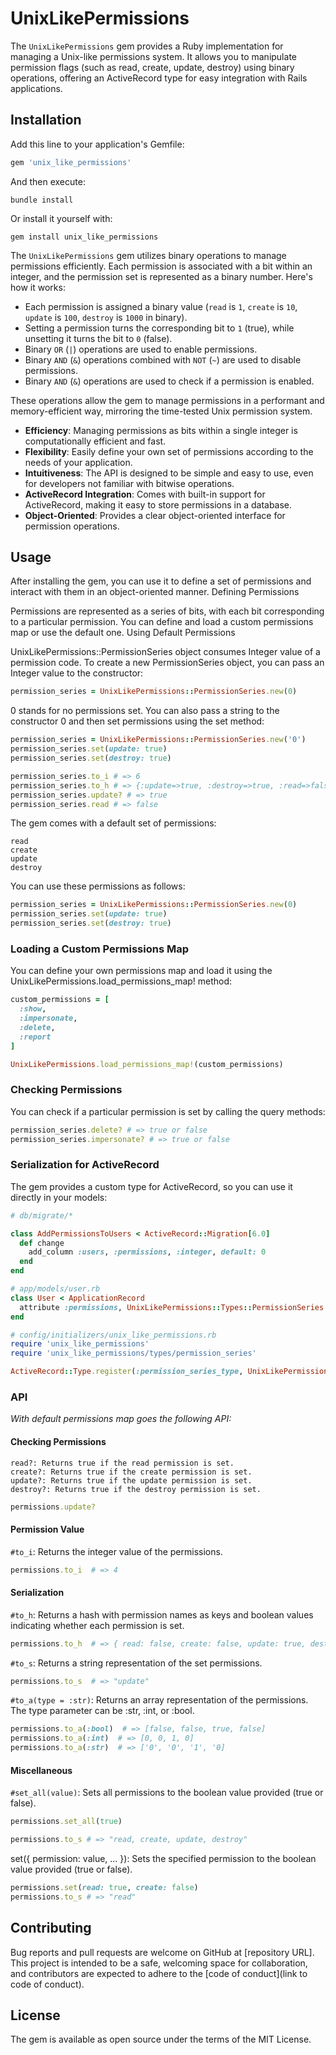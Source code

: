 # UnixLikePermissions

The `UnixLikePermissions` gem provides a Ruby implementation for managing a Unix-like permissions system. It allows you to manipulate permission flags (such as read, create, update, destroy) using binary operations, offering an ActiveRecord type for easy integration with Rails applications.

## Installation

Add this line to your application's Gemfile:

```ruby
gem 'unix_like_permissions'
```

And then execute:

```shell
bundle install
```

Or install it yourself with:

```shell
gem install unix_like_permissions
```

The `UnixLikePermissions` gem utilizes binary operations to manage permissions efficiently. Each permission is associated with a bit within an integer, and the permission set is represented as a binary number. Here's how it works:

- Each permission is assigned a binary value (`read` is `1`, `create` is `10`, `update` is `100`, `destroy` is `1000` in binary).
- Setting a permission turns the corresponding bit to `1` (true), while unsetting it turns the bit to `0` (false).
- Binary `OR` (`|`) operations are used to enable permissions.
- Binary `AND` (`&`) operations combined with `NOT` (`~`) are used to disable permissions.
- Binary `AND` (`&`) operations are used to check if a permission is enabled.

These operations allow the gem to manage permissions in a performant and memory-efficient way, mirroring the time-tested Unix permission system.

- **Efficiency**: Managing permissions as bits within a single integer is computationally efficient and fast.
- **Flexibility**: Easily define your own set of permissions according to the needs of your application.
- **Intuitiveness**: The API is designed to be simple and easy to use, even for developers not familiar with bitwise operations.
- **ActiveRecord Integration**: Comes with built-in support for ActiveRecord, making it easy to store permissions in a database.
- **Object-Oriented**: Provides a clear object-oriented interface for permission operations.

## Usage

After installing the gem, you can use it to define a set of permissions and interact with them in an object-oriented manner.
Defining Permissions

Permissions are represented as a series of bits, with each bit corresponding to a particular permission. You can define and load a custom permissions map or use the default one.
Using Default Permissions

UnixLikePermissions::PermissionSeries object consumes Integer value of a permission code.
To create a new PermissionSeries object, you can pass an Integer value to the constructor:

```ruby
permission_series = UnixLikePermissions::PermissionSeries.new(0)
```

0 stands for no permissions set. You can also pass a string to the constructor 0 and then set permissions using the set method:

```ruby
permission_series = UnixLikePermissions::PermissionSeries.new('0')
permission_series.set(update: true)
permission_series.set(destroy: true)

permission_series.to_i # => 6
permission_series.to_h # => {:update=>true, :destroy=>true, :read=>false, :create=>false}
permission_series.update? # => true
permission_series.read # => false
```

The gem comes with a default set of permissions:

    read
    create
    update
    destroy

You can use these permissions as follows:

```ruby
permission_series = UnixLikePermissions::PermissionSeries.new(0)
permission_series.set(update: true)
permission_series.set(destroy: true)
```

### Loading a Custom Permissions Map

You can define your own permissions map and load it using the UnixLikePermissions.load_permissions_map! method:

```ruby
custom_permissions = [
  :show,
  :impersonate,
  :delete,
  :report
]

UnixLikePermissions.load_permissions_map!(custom_permissions)
```

###  Checking Permissions

You can check if a particular permission is set by calling the query methods:

```ruby
permission_series.delete? # => true or false
permission_series.impersonate? # => true or false
```

### Serialization for ActiveRecord

The gem provides a custom type for ActiveRecord, so you can use it directly in your models:

```ruby
# db/migrate/*

class AddPermissionsToUsers < ActiveRecord::Migration[6.0]
  def change
    add_column :users, :permissions, :integer, default: 0
  end
end

# app/models/user.rb
class User < ApplicationRecord
  attribute :permissions, UnixLikePermissions::Types::PermissionSeries.new
end

# config/initializers/unix_like_permissions.rb
require 'unix_like_permissions'
require 'unix_like_permissions/types/permission_series'

ActiveRecord::Type.register(:permission_series_type, UnixLikePermissions::Types::PermissionSeries)

```

### API
*With default permissions map goes the following API:*

#### Checking Permissions

    read?: Returns true if the read permission is set.
    create?: Returns true if the create permission is set.
    update?: Returns true if the update permission is set.
    destroy?: Returns true if the destroy permission is set.

```ruby
permissions.update?
```

#### Permission Value

`#to_i`: Returns the integer value of the permissions.

```ruby
permissions.to_i  # => 4
```

#### Serialization

`#to_h`: Returns a hash with permission names as keys and boolean values indicating whether each permission is set.
```ruby
permissions.to_h  # => { read: false, create: false, update: true, destroy: false }
```

`#to_s`: Returns a string representation of the set permissions.
```ruby
permissions.to_s  # => "update"
```

`#to_a(type = :str)`: Returns an array representation of the permissions. The type parameter can be :str, :int, or :bool.
```ruby
permissions.to_a(:bool)  # => [false, false, true, false]
permissions.to_a(:int)  # => [0, 0, 1, 0]
permissions.to_a(:str)  # => ['0', '0', '1', '0]
```


#### Miscellaneous

`#set_all(value)`: Sets all permissions to the boolean value provided (true or false).

```ruby
permissions.set_all(true)

permissions.to_s # => "read, create, update, destroy"
```

set({ permission: value, ... }): Sets the specified permission to the boolean value provided (true or false).

```ruby
permissions.set(read: true, create: false)
permissions.to_s # => "read"
```

## Contributing

Bug reports and pull requests are welcome on GitHub at [repository URL]. This project is intended to be a safe, welcoming space for collaboration, and contributors are expected to adhere to the [code of conduct](link to code of conduct).

## License

The gem is available as open source under the terms of the MIT License.
